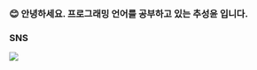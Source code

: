 ### 😊 안녕하세요. 프로그래밍 언어를 공부하고 있는 추성윤 입니다.

### SNS
<a href="https://www.instagram.com/mr_chuchu_3_/" target="_blank">
<img src="https://img.shields.io/badge/instagram-E4405F?style=flat-square&logo=instagram&logoColor=white"/>
